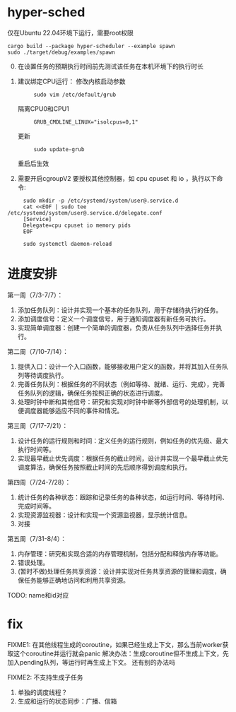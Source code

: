 # hyper-sched
仅在Ubuntu 22.04环境下运行，需要root权限
```
cargo build --package hyper-scheduler --example spawn 
sudo ./target/debug/examples/spawn
```
0. 在设置任务的预期执行时间前先测试该任务在本机环境下的执行时长

1. 建议绑定CPU运行：
   修改内核启动参数
   ```
        sudo vim /etc/default/grub
   ```
   隔离CPU0和CPU1
   ```
        GRUB_CMDLINE_LINUX="isolcpus=0,1"
   ```
   更新
   ```
        sudo update-grub
   ```
   重启后生效

3. 需要开启cgroupV2
   要授权其他控制器，如 cpu cpuset 和 io ，执行以下命令:
```
     sudo mkdir -p /etc/systemd/system/user@.service.d
     cat <<EOF | sudo tee /etc/systemd/system/user@.service.d/delegate.conf
     [Service]
     Delegate=cpu cpuset io memory pids
     EOF

     sudo systemctl daemon-reload
```
# 进度安排

第一周（7/3-7/7）：

1. 添加任务队列：设计并实现一个基本的任务队列，用于存储待执行的任务。
2. 添加调度信号：定义一个调度信号，用于通知调度器有新任务可执行。
3. 实现简单调度器：创建一个简单的调度器，负责从任务队列中选择任务并执行。

第二周（7/10-7/14）：

1. 提供入口：设计一个入口函数，能够接收用户定义的函数，并将其加入任务队列等待调度执行。
2. 完善任务队列：根据任务的不同状态（例如等待、就绪、运行、完成），完善任务队列的逻辑，确保任务按照正确的状态进行调度。
3. 处理时钟中断和其他信号：研究和实现对时钟中断等外部信号的处理机制，以便调度器能够适应不同的事件和情况。

第三周（7/17-7/21）：

1. 设计任务的运行规则和时间：定义任务的运行规则，例如任务的优先级、最大执行时间等。
2. 实现最早截止优先调度：根据任务的截止时间，设计并实现一个最早截止优先调度算法，确保任务按照截止时间的先后顺序得到调度和执行。

第四周（7/24-7/28）：
1. 统计任务的各种状态：跟踪和记录任务的各种状态，如运行时间、等待时间、完成时间等。
2. 实现资源监视器：设计和实现一个资源监视器，显示统计信息。
3. 对接

第五周（7/31-8/4）：
1. 内存管理：研究和实现合适的内存管理机制，包括分配和释放内存等功能。
2. 错误处理。
0. (暂时不做)处理任务共享资源：设计并实现对任务共享资源的管理和调度，确保任务能够正确地访问和利用共享资源。

TODO: name和id对应

# fix
FIXME1: 在其他线程生成的coroutine，如果已经生成上下文，那么当前worker获取这个coroutine并运行就会panic
        解决办法：生成coroutine但不生成上下文，先加入pending队列，等运行时再生成上下文。
        还有别的办法吗

FIXME2: 不支持生成子任务


1. 单独的调度线程？
2. 生成和运行的状态同步：广播、信箱

